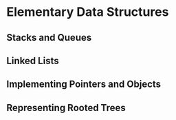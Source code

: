 # Elementary Data Structures

## Stacks and Queues

## Linked Lists

## Implementing Pointers and Objects

## Representing Rooted Trees